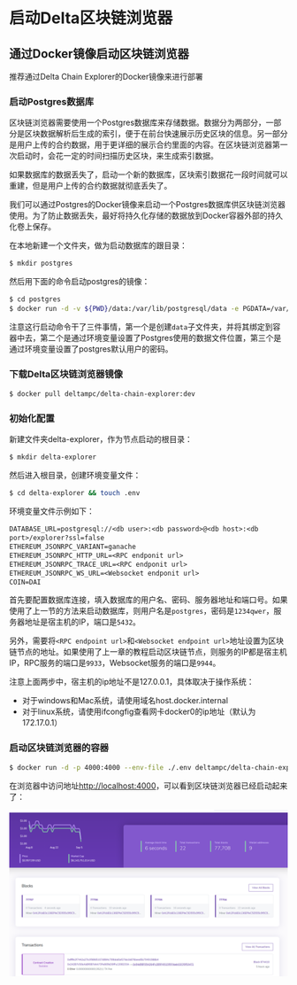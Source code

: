 # 启动Delta区块链浏览器

## 通过Docker镜像启动区块链浏览器

推荐通过Delta Chain Explorer的Docker镜像来进行部署

### 启动Postgres数据库

区块链浏览器需要使用一个Postgres数据库来存储数据。数据分为两部分，一部分是区块数据解析后生成的索引，便于在前台快速展示历史区块的信息。另一部分是用户上传的合约数据，用于更详细的展示合约里面的内容。在区块链浏览器第一次启动时，会花一定的时间扫描历史区块，来生成索引数据。

如果数据库的数据丢失了，启动一个新的数据库，区块索引数据花一段时间就可以重建，但是用户上传的合约数据就彻底丢失了。

我们可以通过Postgres的Docker镜像来启动一个Postgres数据库供区块链浏览器使用。为了防止数据丢失，最好将持久化存储的数据放到Docker容器外部的持久化卷上保存。

在本地新建一个文件夹，做为启动数据库的跟目录：

```bash
$ mkdir postgres
```

然后用下面的命令启动postgres的镜像：

```bash
$ cd postgres
$ docker run -d -v ${PWD}/data:/var/lib/postgresql/data -e PGDATA=/var/lib/postgresql/data/pgdata -e POSTGRES_PASSWORD='1234qwer' postgres:alpine3.14
```

注意这行启动命令干了三件事情，第一个是创建`data`子文件夹，并将其绑定到容器中去，第二个是通过环境变量设置了Postgres使用的数据文件位置，第三个是通过环境变量设置了postgres默认用户的密码。

### 下载Delta区块链浏览器镜像

```bash
$ docker pull deltampc/delta-chain-explorer:dev
```

### 初始化配置

新建文件夹delta-explorer，作为节点启动的根目录：

```bash
$ mkdir delta-explorer
```

然后进入根目录，创建环境变量文件：

```bash
$ cd delta-explorer && touch .env
```

环境变量文件示例如下：

```text
DATABASE_URL=postgresql://<db user>:<db password>@<db host>:<db port>/explorer?ssl=false
ETHEREUM_JSONRPC_VARIANT=ganache
ETHEREUM_JSONRPC_HTTP_URL=<RPC endponit url>
ETHEREUM_JSONRPC_TRACE_URL=<RPC endponit url>
ETHEREUM_JSONRPC_WS_URL=<Websocket endponit url>
COIN=DAI
```

首先要配置数据库连接，填入数据库的用户名、密码、服务器地址和端口号。如果使用了上一节的方法来启动数据库，则用户名是`postgres`，密码是`1234qwer`，服务器地址是宿主机的IP，端口是`5432`。

另外，需要将`<RPC endpoint url>`和`<Websocket endpoint url>`地址设置为区块链节点的地址。如果使用了上一章的教程启动区块链节点，则服务的IP都是宿主机IP，RPC服务的端口是`9933`，Websocket服务的端口是`9944`。

注意上面两步中，宿主机的ip地址不是127.0.0.1，具体取决于操作系统：

* 对于windows和Mac系统，请使用域名host.docker.internal
* 对于linux系统，请使用ifcongfig查看网卡docker0的ip地址（默认为172.17.0.1）

### 启动区块链浏览器的容器

```bash
$ docker run -d -p 4000:4000 --env-file ./.env deltampc/delta-chain-explorer:dev
```

在浏览器中访问地址[http://localhost:4000](http://localhost:4000)，可以看到区块链浏览器已经启动起来了：

![](../.gitbook/assets/8aeda9264bfe68184d52f6baf7049e0.png)



